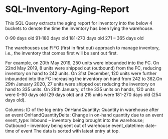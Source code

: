 # SQL-Inventory-Aging-Report

This SQL Query extracts the aging report for inventory into the below 4 buckets to denote the time the inventory has been lying the warehouse.

0-90 days old 
91-180 days old
181-270 days old
271 – 365 days old

The warehouses use FIFO (first in first out) approach to manage inventory, i.e., the inventory that comes first will be sent out first. 
 
For example, on 20th May 2019, 250 units were inbounded into the FC. On 22nd May 2019, 8 units were shipped out (outbound) from the FC, reducing inventory on hand to 242 units. On 31st December, 120 units were further inbounded into the FC increasing the inventory on hand from 242 to 362.On 29th January 2020, 27 units were shipped out reducing the inventory on hand to 335 units.
On 29th January, of the 335 units on hands, 120 units were 0-90 days old (29 days old) and 215 units were 181-270 days old (254 days old).

Columns:
ID of the log entry
OnHandQuantity: Quantity in warehouse after an event
OnHandQuantityDelta: Change in on-hand quantity due to an event
event_type: Inbound – inventory being brought into the warehouse; Outbound – inventory being sent out of warehouse
event_datetime: date- time of event
The data is sorted with latest entry at top.
